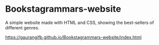 # Bookstagrammars-website
A simple website made with HTML and CSS, showing the best-sellers of different genres.

https://gaurangifb.github.io/Bookstagrammars-website/index.html
